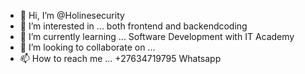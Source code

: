 - 👋 Hi, I’m @Holinesecurity
- 👀 I’m interested in ... both frontend and backendcoding
- 🌱 I’m currently learning ... Software Development with IT Academy
- 💞️ I’m looking to collaborate on ... 
- 📫 How to reach me ... +27634719795 Whatsapp

<!---
Holinesecurity/Holinesecurity is a ✨ special ✨ repository because its `README.md` (this file) appears on your GitHub profile.
You can click the Preview link to take a look at your changes.
--->
